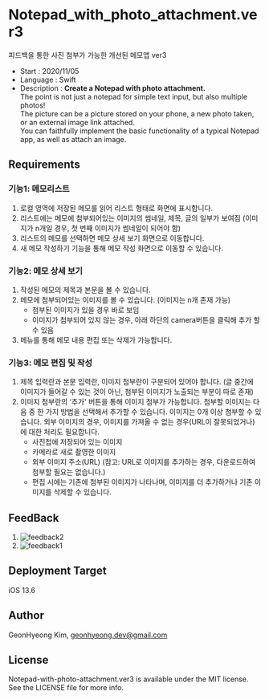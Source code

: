 # Notepad_with_photo_attachment.ver3
피드백을 통한 사진 첨부가 가능한 개선된 메모앱 ver3

* Start : 2020/11/05
* Language : Swift
* Description : **Create a Notepad with photo attachment.**  <br/>
The point is not just a notepad for simple text input, but also multiple photos! <br/>
The picture can be a picture stored on your phone, a new photo taken, or an external image link attached. <br/>
You can faithfully implement the basic functionality of a typical Notepad app, as well as attach an image.<br/>

## Requirements
### 기능1: 메모리스트
1) 로컬 영역에 저장된 메모를 읽어 리스트 형태로 화면에 표시합니다.
2) 리스트에는 메모에 첨부되어있는 이미지의 썸네일, 제목, 글의 일부가 보여짐 (이미지가 n개일 경우, 첫 번째 이미지가 썸네일이 되어야 함)
3) 리스트의 메모를 선택하면 메모 상세 보기 화면으로 이동합니다.
4) 새 메모 작성하기 기능을 통해 메모 작성 화면으로 이동할 수 있습니다.
    
### 기능2: 메모 상세 보기
1) 작성된 메모의 제목과 본문을 볼 수 있습니다.
2) 메모에 첨부되어있는 이미지를 볼 수 있습니다. (이미지는 n개 존재 가능)
    * 첨부된 이미지가 있을 경우 바로 보임
    * 이미지가 첨부되어 있지 않는 경우, 아래 하단의 camera버튼을 클릭해 추가 할 수 있음
3) 메뉴를 통해 메모 내용 편집 또는 삭제가 가능합니다.

### 기능3: 메모 편집 및 작성
1) 제목 입력란과 본문 입력란, 이미지 첨부란이 구분되어 있어야 합니다. (글 중간에 이미지가 들어갈 수 있는 것이 아닌, 첨부된 이미지가 노출되는 부분이 따로 존재)
2) 이미지 첨부란의 ‘추가' 버튼을 통해 이미지 첨부가 가능합니다. 첨부할 이미지는 다음 중 한 가지 방법을 선택해서 추가할 수 있습니다. 이미지는 0개 이상 첨부할 수 있습니다. 외부 이미지의 경우, 이미지를 가져올 수 없는 경우(URL이 잘못되었거나)에 대한 처리도 필요합니다.
    * 사진첩에 저장되어 있는 이미지
    * 카메라로 새로 촬영한 이미지
    * 외부 이미지 주소(URL) (참고: URL로 이미지를 추가하는 경우, 다운로드하여 첨부할 필요는 없습니다.)
    * 편집 시에는 기존에 첨부된 이미지가 나타나며, 이미지를 더 추가하거나 기존 이미지를 삭제할 수 있습니다.

## FeedBack
1) ![feedback2](https://user-images.githubusercontent.com/48436020/78359353-e5b99600-75ef-11ea-8b08-14a826f1116e.png)
2) ![feedback1](https://user-images.githubusercontent.com/48436020/78359349-e3efd280-75ef-11ea-8ae3-f1db7132eb03.png)

## Deployment Target
iOS 13.6

## Author
GeonHyeong Kim, [geonhyeong.dev@gmail.com](geonhyeong.dev@gmail.com)


## License
Notepad-with-photo-attachment.ver3 is available under the MIT license. See the LICENSE file for more info.

